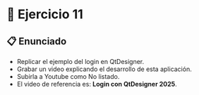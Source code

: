 # 🧪 Ejercicio 11

## 📋 Enunciado

- Replicar el ejemplo del login en QtDesigner.  
- Grabar un video explicando el desarrollo de esta aplicación.  
- Subirla a Youtube como No listado.  
- El video de referencia es: **Login con QtDesigner 2025**.  
